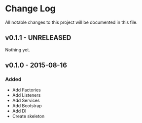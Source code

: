 # Change Log
All notable changes to this project will be documented in this file.

## v0.1.1 - UNRELEASED
Nothing yet.

## v0.1.0 - 2015-08-16
### Added
- Add Factories
- Add Listeners
- Add Services
- Add Bootstrap
- Add DI
- Create skeleton
